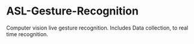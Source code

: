 # ASL-Gesture-Recognition
Computer vision live gesture recognition. Includes Data collection, to real time recognition.
